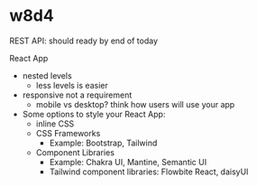 
# w8d4


REST API: should ready by end of today


React App
- nested levels
  - less levels is easier
- responsive not a requirement
  - mobile vs desktop? think how users will use your app
- Some options to style your React App:
  - inline CSS
  - CSS Frameworks 
    - Example: Bootstrap, Tailwind
  - Component Libraries
    - Example: Chakra UI, Mantine, Semantic UI
    - Tailwind component libraries: Flowbite React, daisyUI